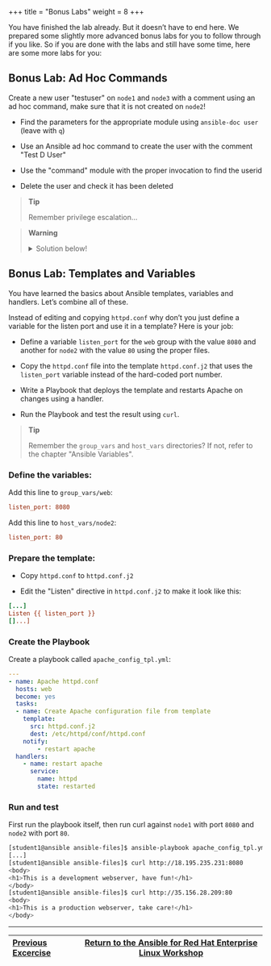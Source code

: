 +++
title = "Bonus Labs"
weight = 8
+++

You have finished the lab already. But it doesn’t have to end here. We prepared some slightly more advanced bonus labs for you to follow through if you like. So if you are done with the labs and still have some time, here are some more labs for you:

## Bonus Lab: Ad Hoc Commands

Create a new user "testuser" on `node1` and `node3` with a comment using an ad hoc command, make sure that it is not created on `node2`!

  - Find the parameters for the appropriate module using `ansible-doc user` (leave with `q`)

  - Use an Ansible ad hoc command to create the user with the comment "Test D User"

  - Use the "command" module with the proper invocation to find the userid

  - Delete the user and check it has been deleted

> **Tip**
>
> Remember privilege escalation…​

> **Warning**
>
> <details><summary>Solution below!</summary>
> <p>
>
> Your commands could look like these:
>
> ```bash
> [student<X>@ansible ansible-files]$ ansible-doc -l | grep -i user
> [student<X>@ansible ansible-files]$ ansible-doc user
> [student<X>@ansible ansible-files]$ ansible node1,node3 -m user -a "name=testuser comment='Test D User'" -b
> [student<X>@ansible ansible-files]$ ansible node1,node3 -m command -a " id testuser" -b
> [student<X>@ansible ansible-files]$ ansible node2 -m command -a " id testuser" -b
> [student<X>@ansible ansible-files]$ ansible node1,node3 -m user -a "name=testuser state=absent remove=yes" -b
> [student<X>@ansible ansible-files]$ ansible web -m command -a " id testuser" -b
> ```
>
> </p>
> </details>

## Bonus Lab: Templates and Variables

You have learned the basics about Ansible templates, variables and handlers. Let’s combine all of these.

Instead of editing and copying `httpd.conf` why don’t you just define a variable for the listen port and use it in a template? Here is your job:

  - Define a variable `listen_port` for the `web` group with the value `8080` and another for `node2` with the value `80` using the proper files.

  - Copy the `httpd.conf` file into the template `httpd.conf.j2` that uses the `listen_port` variable instead of the hard-coded port number.

  - Write a Playbook that deploys the template and restarts Apache on changes using a handler.

  - Run the Playbook and test the result using `curl`.

> **Tip**
>
> Remember the `group_vars` and `host_vars` directories? If not, refer to the chapter "Ansible Variables".

### Define the variables:


Add this line to `group_vars/web`:

```ini
listen_port: 8080
```

Add this line to `host_vars/node2`:

```ini
listen_port: 80
```
### Prepare the template:

  - Copy `httpd.conf` to `httpd.conf.j2`

  - Edit the "Listen" directive in `httpd.conf.j2` to make it look like this:

<!-- {% raw %} -->
```ini
[...]
Listen {{ listen_port }}
[]...]
```
<!-- {% endraw %} -->

### Create the Playbook

Create a playbook called `apache_config_tpl.yml`:

```yaml
---
- name: Apache httpd.conf
  hosts: web
  become: yes
  tasks:
  - name: Create Apache configuration file from template
    template:
      src: httpd.conf.j2
      dest: /etc/httpd/conf/httpd.conf
    notify:
        - restart apache
  handlers:
    - name: restart apache
      service:
        name: httpd
        state: restarted
```

### Run and test

First run the playbook itself, then run curl against `node1` with port `8080` and `node2` with port `80`.

```bash
[student1@ansible ansible-files]$ ansible-playbook apache_config_tpl.yml
[...]
[student1@ansible ansible-files]$ curl http://18.195.235.231:8080
<body>
<h1>This is a development webserver, have fun!</h1>
</body>
[student1@ansible ansible-files]$ curl http://35.156.28.209:80
<body>
<h1>This is a production webserver, take care!</h1>
</body>
```

----

|[Previous Excercise](../7-role)|[Return to the Ansible for Red Hat Enterprise Linux Workshop](../) |
|:---|:---:|

